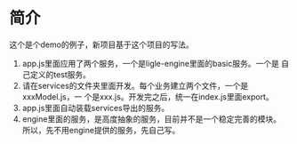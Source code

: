 
# 简介
这个是个demo的例子，新项目基于这个项目的写法。

1. app.js里面应用了两个服务，一个是ligle-engine里面的basic服务。一个是
   自己定义的test服务。
2. 请在services的文件夹里面开发。每个业务建立两个文件，一个是xxxModel.js，一
   个是xxx.js。开发完之后，统一在index.js里面export。
3. app.js里面自动装载services导出的服务。
4. engine里面的服务，是高度抽象的服务，目前并不是一个稳定完善的模块。
   所以，先不用engine提供的服务，先自己写。
